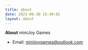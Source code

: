 ```yaml
---
title: about
date: 2023-06-30 15:49:01
layout: about
---
```

**About**
miniJoy Games
+ Email: minijoygames@outlook.com
